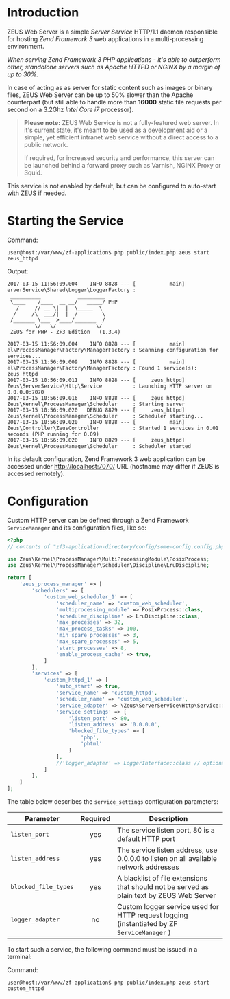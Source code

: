 # Introduction

ZEUS Web Server is a simple _Server Service_ HTTP/1.1 daemon responsible for hosting _Zend Framework 3_ web applications in a multi-processing environment.

_When serving Zend Framework 3 PHP applications - it's able to outperform other, standalone servers such as Apache HTTPD or NGINX by a margin of up to 30%._

In case of acting as as server for static content such as images or binary files, ZEUS Web Server can be up to 50% slower than the Apache counterpart (but still able to handle more than **16000** static file requests per second on a 3.2Ghz _Intel Core i7_ processor).

> **Please note:** 
> ZEUS Web Service is not a fully-featured web server. In it's current state, it's meant to be used as a development aid or a simple, yet efficient intranet web service without a direct access to a public network.
>
> If required, for increased security and performance, this server can be launched behind a forward proxy such as Varnish, NGINX Proxy or Squid.

This service is not enabled by default, but can be configured to auto-start with ZEUS if needed.

# Starting the Service

Command:
```
user@host:/var/www/zf-application$ php public/index.php zeus start zeus_httpd
```

Output:
```
2017-03-15 11:56:09.004    INFO 8828 --- [           main] erverService\Shared\Logger\LoggerFactory : 
 __________            _________
 \____    /____  __ __/   _____/ PHP
   /     // __ \|  |  \_____  \
  /     /\  ___/|  |  /        \
 /_______ \___  >____/_______  /
         \/   \/             \/ 
 ZEUS for PHP - ZF3 Edition   (1.3.4)

2017-03-15 11:56:09.004    INFO 8828 --- [           main] el\ProcessManager\Factory\ManagerFactory : Scanning configuration for services...
2017-03-15 11:56:09.009    INFO 8828 --- [           main] el\ProcessManager\Factory\ManagerFactory : Found 1 service(s): zeus_httpd
2017-03-15 10:56:09.011    INFO 8828 --- [     zeus_httpd] Zeus\ServerService\Http\Service          : Launching HTTP server on 0.0.0.0:7070
2017-03-15 10:56:09.016    INFO 8828 --- [     zeus_httpd] Zeus\Kernel\ProcessManager\Scheduler     : Starting server
2017-03-15 10:56:09.020   DEBUG 8829 --- [     zeus_httpd] Zeus\Kernel\ProcessManager\Scheduler     : Scheduler starting...
2017-03-15 10:56:09.020    INFO 8828 --- [           main] Zeus\Controller\ZeusController           : Started 1 services in 0.01 seconds (PHP running for 0.09)
2017-03-15 10:56:09.020    INFO 8829 --- [     zeus_httpd] Zeus\Kernel\ProcessManager\Scheduler     : Scheduler started
```

In its default configuration, Zend Framework 3 web application can be accessed under [http://localhost:7070/](http://localhost:7070/) URL (hostname may differ if ZEUS is accessed remotely).

# Configuration

Custom HTTP server can be defined through a Zend Framework `ServiceManager` and its configuration files, like so:

```php
<?php 
// contents of "zf3-application-directory/config/some-config.config.php" file:

use Zeus\Kernel\ProcessManager\MultiProcessingModule\PosixProcess;
use Zeus\Kernel\ProcessManager\Scheduler\Discipline\LruDiscipline;

return [
    'zeus_process_manager' => [
        'schedulers' => [
            'custom_web_scheduler_1' => [
                'scheduler_name' => 'custom_web_scheduler',
                'multiprocessing_module' => PosixProcess::class,
                'scheduler_discipline' => LruDiscipline::class,
                'max_processes' => 32,
                'max_process_tasks' => 100,
                'min_spare_processes' => 3,
                'max_spare_processes' => 5,
                'start_processes' => 8,
                'enable_process_cache' => true,
            ]
        ],
        'services' => [
            'custom_httpd_1' => [
                'auto_start' => true,
                'service_name' => 'custom_httpd',
                'scheduler_name' => 'custom_web_scheduler',
                'service_adapter' => \Zeus\ServerService\Http\Service::class,
                'service_settings' => [
                    'listen_port' => 80,
                    'listen_address' => '0.0.0.0',
                    'blocked_file_types' => [
                        'php',
                        'phtml'
                    ]
                ],
                //'logger_adapter' => LoggerInterface::class // optional
            ]
        ],
    ]
];
```

The table below describes the `service_settings` configuration parameters:

| Parameter            | Required | Description                                                                                 |
|----------------------|:--------:|---------------------------------------------------------------------------------------------|
| `listen_port`        | yes      | The service listen port, 80 is a default HTTP port                                          |
| `listen_address`     | yes      | The service listen address, use 0.0.0.0 to listen on all available network addresses        |
| `blocked_file_types` | yes      | A blacklist of file extensions that should not be served as plain text by ZEUS Web Server   |
| `logger_adapter`     | no       | Custom logger service used for HTTP request logging (instantiated by ZF `ServiceManager` )  |

To start such a service, the following command must be issued in a terminal:

Command:
```
user@host:/var/www/zf-application$ php public/index.php zeus start custom_httpd
```
